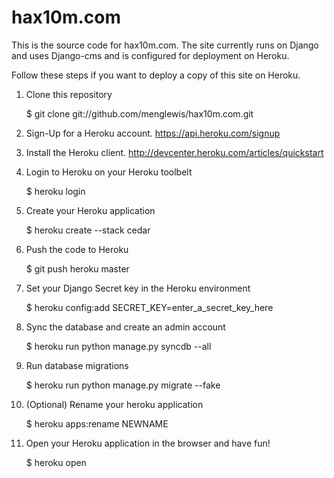 hax10m.com
==========

This is the source code for hax10m.com. The site currently runs on Django and uses Django-cms and is configured for deployment on Heroku.

Follow these steps if you want to deploy a copy of this site on Heroku.

1. Clone this repository

    $ git clone git://github.com/menglewis/hax10m.com.git

2. Sign-Up for a Heroku account. https://api.heroku.com/signup

3. Install the Heroku client. http://devcenter.heroku.com/articles/quickstart

4. Login to Heroku on your Heroku toolbelt

    $ heroku login

5. Create your Heroku application

    $ heroku create --stack cedar

6. Push the code to Heroku

    $ git push heroku master

7. Set your Django Secret key in the Heroku environment

    $ heroku config:add SECRET_KEY=enter_a_secret_key_here

8. Sync the database and create an admin account

    $ heroku run python manage.py syncdb --all

9. Run database migrations

    $ heroku run python manage.py migrate --fake

10. (Optional) Rename your heroku application

    $ heroku apps:rename NEWNAME

11. Open your Heroku application in the browser and have fun!

    $ heroku open

